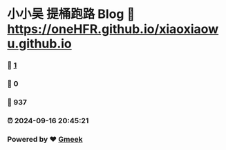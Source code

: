 # 小小吴 提桶跑路 Blog :link: https://oneHFR.github.io/xiaoxiaowu.github.io 
### :page_facing_up: [1](https://oneHFR.github.io/xiaoxiaowu.github.io/tag.html) 
### :speech_balloon: 0 
### :hibiscus: 937 
### :alarm_clock: 2024-09-16 20:45:21 
### Powered by :heart: [Gmeek](https://github.com/Meekdai/Gmeek)
